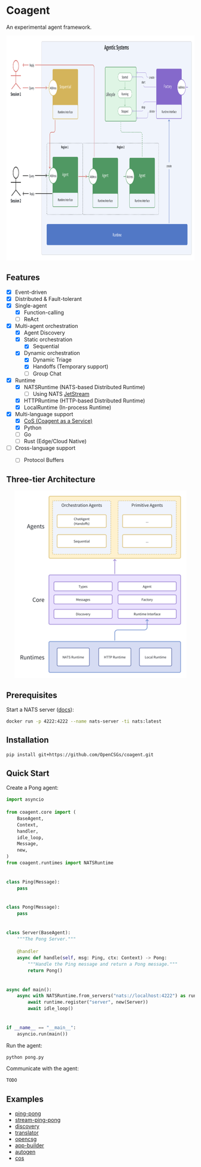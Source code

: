 # Coagent

An experimental agent framework.


<p align="center">
<img src="assets/coagent-overview.png" height="600">
</p>


## Features

- [x] Event-driven
- [x] Distributed & Fault-tolerant
- [x] Single-agent
    - [x] Function-calling
    - [ ] ReAct
- [x] Multi-agent orchestration
    - [x] Agent Discovery
    - [x] Static orchestration
        - [x] Sequential
    - [x] Dynamic orchestration
        - [x] Dynamic Triage
        - [x] Handoffs (Temporary support)
        - [ ] Group Chat
- [x] Runtime
    - [x] NATSRuntime (NATS-based Distributed Runtime)
        - [ ] Using NATS [JetStream][2]
    - [x] HTTPRuntime (HTTP-based Distributed Runtime)
    - [x] LocalRuntime (In-process Runtime)
- [x] Multi-language support
    - [x] [CoS (Coagent as a Service)](coagent/cos)
    - [x] Python
    - [ ] Go
    - [ ] Rust (Edge/Cloud Native)
- [ ] Cross-language support
    - [ ] Protocol Buffers


## Three-tier Architecture

<p align="center">
<img src="assets/coagent-three-tier-architecture.png" height="500">
</p>


## Prerequisites

Start a NATS server ([docs][1]):

```bash
docker run -p 4222:4222 --name nats-server -ti nats:latest
```


## Installation

```bash
pip install git+https://github.com/OpenCSGs/coagent.git
```


## Quick Start

Create a Pong agent:

```python
import asyncio

from coagent.core import (
    BaseAgent,
    Context,
    handler,
    idle_loop,
    Message,
    new,
)
from coagent.runtimes import NATSRuntime


class Ping(Message):
    pass


class Pong(Message):
    pass


class Server(BaseAgent):
    """The Pong Server."""

    @handler
    async def handle(self, msg: Ping, ctx: Context) -> Pong:
        """Handle the Ping message and return a Pong message."""
        return Pong()


async def main():
    async with NATSRuntime.from_servers("nats://localhost:4222") as runtime:
        await runtime.register("server", new(Server))
        await idle_loop()


if __name__ == "__main__":
    asyncio.run(main())
```

Run the agent:

```bash
python pong.py
```

Communicate with the agent:

```bash
TODO
```


## Examples

- [ping-pong](examples/ping-pong)
- [stream-ping-pong](examples/stream-ping-pong)
- [discovery](examples/discovery)
- [translator](examples/translator)
- [opencsg](examples/opencsg)
- [app-builder](examples/app-builder)
- [autogen](examples/autogen)
- [cos](examples/cos)



[1]: https://docs.nats.io/running-a-nats-service/nats_docker/nats-docker-tutorial
[2]: https://docs.nats.io/nats-concepts/jetstream
